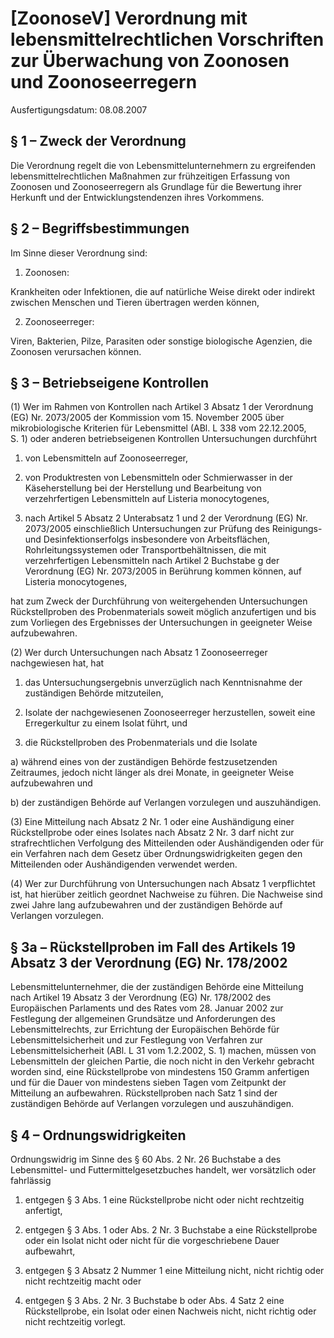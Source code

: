 # [ZoonoseV] Verordnung mit lebensmittelrechtlichen Vorschriften zur Überwachung von Zoonosen und Zoonoseerregern

Ausfertigungsdatum: 08.08.2007

 

## § 1 – Zweck der Verordnung

Die Verordnung regelt die von Lebensmittelunternehmern zu ergreifenden lebensmittelrechtlichen Maßnahmen zur frühzeitigen Erfassung von Zoonosen und Zoonoseerregern als Grundlage für die Bewertung ihrer Herkunft und der Entwicklungstendenzen ihres Vorkommens.


## § 2 – Begriffsbestimmungen

Im Sinne dieser Verordnung sind:

1. Zoonosen:

Krankheiten oder Infektionen, die auf natürliche Weise direkt oder indirekt zwischen Menschen und Tieren übertragen werden können,

2. Zoonoseerreger:

Viren, Bakterien, Pilze, Parasiten oder sonstige biologische Agenzien, die Zoonosen verursachen können.

  


## § 3 – Betriebseigene Kontrollen

(1) Wer im Rahmen von Kontrollen nach Artikel 3 Absatz 1 der Verordnung (EG) Nr. 2073/2005 der Kommission vom 15. November 2005 über mikrobiologische Kriterien für Lebensmittel (ABl. L 338 vom 22.12.2005, S. 1) oder anderen betriebseigenen Kontrollen Untersuchungen durchführt

1. von Lebensmitteln auf Zoonoseerreger,

2. von Produktresten von Lebensmitteln oder Schmierwasser in der Käseherstellung bei der Herstellung und Bearbeitung von verzehrfertigen Lebensmitteln auf Listeria monocytogenes,

3. nach Artikel 5 Absatz 2 Unterabsatz 1 und 2 der Verordnung (EG) Nr. 2073/2005 einschließlich Untersuchungen zur Prüfung des Reinigungs- und Desinfektionserfolgs insbesondere von Arbeitsflächen, Rohrleitungssystemen oder Transportbehältnissen, die mit verzehrfertigen Lebensmitteln nach Artikel 2 Buchstabe g der Verordnung (EG) Nr. 2073/2005 in Berührung kommen können, auf Listeria monocytogenes,

hat zum Zweck der Durchführung von weitergehenden Untersuchungen Rückstellproben des Probenmaterials soweit möglich anzufertigen und bis zum Vorliegen des Ergebnisses der Untersuchungen in geeigneter Weise aufzubewahren.

(2) Wer durch Untersuchungen nach Absatz 1 Zoonoseerreger nachgewiesen hat, hat

1. das Untersuchungsergebnis unverzüglich nach Kenntnisnahme der zuständigen Behörde mitzuteilen,

2. Isolate der nachgewiesenen Zoonoseerreger herzustellen, soweit eine Erregerkultur zu einem Isolat führt, und

3. die Rückstellproben des Probenmaterials und die Isolate

a) während eines von der zuständigen Behörde festzusetzenden Zeitraumes, jedoch nicht länger als drei Monate, in geeigneter Weise aufzubewahren und

b) der zuständigen Behörde auf Verlangen vorzulegen und auszuhändigen.

(3) Eine Mitteilung nach Absatz 2 Nr. 1 oder eine Aushändigung einer Rückstellprobe oder eines Isolates nach Absatz 2 Nr. 3 darf nicht zur strafrechtlichen Verfolgung des Mitteilenden oder Aushändigenden oder für ein Verfahren nach dem Gesetz über Ordnungswidrigkeiten gegen den Mitteilenden oder Aushändigenden verwendet werden.

(4) Wer zur Durchführung von Untersuchungen nach Absatz 1 verpflichtet ist, hat hierüber zeitlich geordnet Nachweise zu führen. Die Nachweise sind zwei Jahre lang aufzubewahren und der zuständigen Behörde auf Verlangen vorzulegen.


## § 3a – Rückstellproben im Fall des Artikels 19 Absatz 3 der Verordnung (EG) Nr. 178/2002

Lebensmittelunternehmer, die der zuständigen Behörde eine Mitteilung nach Artikel 19 Absatz 3 der Verordnung (EG) Nr. 178/2002 des Europäischen Parlaments und des Rates vom 28. Januar 2002 zur Festlegung der allgemeinen Grundsätze und Anforderungen des Lebensmittelrechts, zur Errichtung der Europäischen Behörde für Lebensmittelsicherheit und zur Festlegung von Verfahren zur Lebensmittelsicherheit (ABl. L 31 vom 1.2.2002, S. 1) machen, müssen von Lebensmitteln der gleichen Partie, die noch nicht in den Verkehr gebracht worden sind, eine Rückstellprobe von mindestens 150 Gramm anfertigen und für die Dauer von mindestens sieben Tagen vom Zeitpunkt der Mitteilung an aufbewahren. Rückstellproben nach Satz 1 sind der zuständigen Behörde auf Verlangen vorzulegen und auszuhändigen.


## § 4 – Ordnungswidrigkeiten

Ordnungswidrig im Sinne des § 60 Abs. 2 Nr. 26 Buchstabe a des Lebensmittel- und Futtermittelgesetzbuches handelt, wer vorsätzlich oder fahrlässig

1. entgegen § 3 Abs. 1 eine Rückstellprobe nicht oder nicht rechtzeitig anfertigt,

2. entgegen § 3 Abs. 1 oder Abs. 2 Nr. 3 Buchstabe a eine Rückstellprobe oder ein Isolat nicht oder nicht für die vorgeschriebene Dauer aufbewahrt,

3. entgegen § 3 Absatz 2 Nummer 1 eine Mitteilung nicht, nicht richtig oder nicht rechtzeitig macht oder

4. entgegen § 3 Abs. 2 Nr. 3 Buchstabe b oder Abs. 4 Satz 2 eine Rückstellprobe, ein Isolat oder einen Nachweis nicht, nicht richtig oder nicht rechtzeitig vorlegt.

